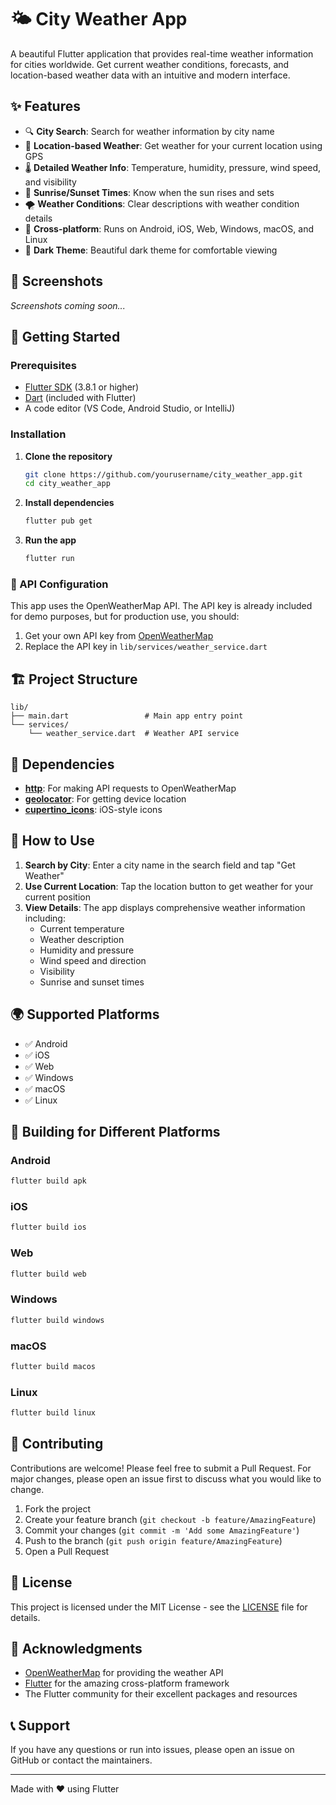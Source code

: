 # 🌤️ City Weather App

A beautiful Flutter application that provides real-time weather information for cities worldwide. Get current weather conditions, forecasts, and location-based weather data with an intuitive and modern interface.

## ✨ Features

- 🔍 **City Search**: Search for weather information by city name
- 📍 **Location-based Weather**: Get weather for your current location using GPS
- 🌡️ **Detailed Weather Info**: Temperature, humidity, pressure, wind speed, and visibility
- 🌅 **Sunrise/Sunset Times**: Know when the sun rises and sets
- 🌪️ **Weather Conditions**: Clear descriptions with weather condition details
- 📱 **Cross-platform**: Runs on Android, iOS, Web, Windows, macOS, and Linux
- 🌙 **Dark Theme**: Beautiful dark theme for comfortable viewing

## 📱 Screenshots

*Screenshots coming soon...*

## 🚀 Getting Started

### Prerequisites

- [Flutter SDK](https://flutter.dev/docs/get-started/install) (3.8.1 or higher)
- [Dart](https://dart.dev/get-dart) (included with Flutter)
- A code editor (VS Code, Android Studio, or IntelliJ)

### Installation

1. **Clone the repository**
   ```bash
   git clone https://github.com/yourusername/city_weather_app.git
   cd city_weather_app
   ```

2. **Install dependencies**
   ```bash
   flutter pub get
   ```

3. **Run the app**
   ```bash
   flutter run
   ```

### 🔑 API Configuration

This app uses the OpenWeatherMap API. The API key is already included for demo purposes, but for production use, you should:

1. Get your own API key from [OpenWeatherMap](https://openweathermap.org/api)
2. Replace the API key in `lib/services/weather_service.dart`

## 🏗️ Project Structure

```
lib/
├── main.dart                 # Main app entry point
└── services/
    └── weather_service.dart  # Weather API service
```

## 🔧 Dependencies

- **[http](https://pub.dev/packages/http)**: For making API requests to OpenWeatherMap
- **[geolocator](https://pub.dev/packages/geolocator)**: For getting device location
- **[cupertino_icons](https://pub.dev/packages/cupertino_icons)**: iOS-style icons

## 🎯 How to Use

1. **Search by City**: Enter a city name in the search field and tap "Get Weather"
2. **Use Current Location**: Tap the location button to get weather for your current position
3. **View Details**: The app displays comprehensive weather information including:
   - Current temperature
   - Weather description
   - Humidity and pressure
   - Wind speed and direction
   - Visibility
   - Sunrise and sunset times

## 🌍 Supported Platforms

- ✅ Android
- ✅ iOS
- ✅ Web
- ✅ Windows
- ✅ macOS
- ✅ Linux

## 🔧 Building for Different Platforms

### Android
```bash
flutter build apk
```

### iOS
```bash
flutter build ios
```

### Web
```bash
flutter build web
```

### Windows
```bash
flutter build windows
```

### macOS
```bash
flutter build macos
```

### Linux
```bash
flutter build linux
```

## 🤝 Contributing

Contributions are welcome! Please feel free to submit a Pull Request. For major changes, please open an issue first to discuss what you would like to change.

1. Fork the project
2. Create your feature branch (`git checkout -b feature/AmazingFeature`)
3. Commit your changes (`git commit -m 'Add some AmazingFeature'`)
4. Push to the branch (`git push origin feature/AmazingFeature`)
5. Open a Pull Request

## 📝 License

This project is licensed under the MIT License - see the [LICENSE](LICENSE) file for details.

## 🙏 Acknowledgments

- [OpenWeatherMap](https://openweathermap.org/) for providing the weather API
- [Flutter](https://flutter.dev/) for the amazing cross-platform framework
- The Flutter community for their excellent packages and resources

## 📞 Support

If you have any questions or run into issues, please open an issue on GitHub or contact the maintainers.

---

Made with ❤️ using Flutter
